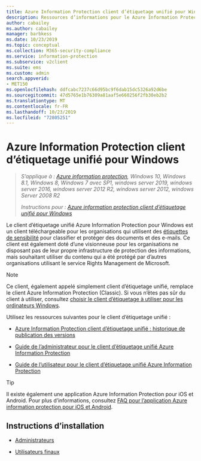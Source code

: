 ```yaml
---
title: Azure Information Protection client d’étiquetage unifié pour Windows
description: Ressources d’informations pour le Azure Information Protection client d’étiquetage unifié pour Windows.
author: cabailey
ms.author: cabailey
manager: barbkess
ms.date: 10/23/2019
ms.topic: conceptual
ms.collection: M365-security-compliance
ms.service: information-protection
ms.subservice: v2client
ms.suite: ems
ms.custom: admin
search.appverid:
- MET150
ms.openlocfilehash: ddfcabc7237c66d95bc9f6dab15dc5326a92d6be
ms.sourcegitcommit: 47d5765e1b76309a81aaf5e660256f2fb30eb2b2
ms.translationtype: MT
ms.contentlocale: fr-FR
ms.lasthandoff: 10/23/2019
ms.locfileid: "72805251"
---
```

# <a name="azure-information-protection-unified-labeling-client-for-windows"></a>Azure Information Protection client d’étiquetage unifié pour Windows

>*S’applique à : [Azure information protection](https://azure.microsoft.com/pricing/details/information-protection), Windows 10, Windows 8.1, Windows 8, Windows 7 avec SP1, windows server 2019, windows server 2016, windows server 2012 R2, windows server 2012, windows Server 2008 R2*
>
> *Instructions pour : [Azure information protection client d’étiquetage unifié pour Windows](../faqs.md#whats-the-difference-between-the-azure-information-protection-client-and-the-azure-information-protection-unified-labeling-client)*

Le client d’étiquetage unifié Azure Information Protection pour Windows est un client téléchargeable pour les organisations qui utilisent des [étiquettes de sensibilité](https://docs.microsoft.com/microsoft-365/compliance/sensitivity-labels) pour classifier et protéger des documents et des e-mails. Ce client est également doté d’une visionneuse pour les organisations ne disposant pas de leur propre infrastructure de protection des informations, mais souhaitant utiliser du contenu qui a été protégé par d’autres organisations utilisant le service Rights Management de Microsoft.

> [!NOTE]
> Ce client, également appelé simplement client d’étiquetage unifié, remplace le client Azure Information Protection (Classic). Si vous n’êtes pas sûr du client à utiliser, consultez [choisir le client d’étiquetage à utiliser pour les ordinateurs Windows](use-client.md#choose-which-labeling-client-to-use-for-windows-computers).

Utilisez les ressources suivantes pour le client d’étiquetage unifié :

- [Azure Information Protection client d’étiquetage unifié : historique de publication des versions](unifiedlabelingclient-version-release-history.md)

- [Guide de l’administrateur pour le client d’étiquetage unifié Azure Information Protection](clientv2-admin-guide.md)

- [Guide de l’utilisateur pour le client d’étiquetage unifié Azure Information Protection](clientv2-user-guide.md)

> [!TIP]
> Il existe également une application Azure Information Protection pour iOS et Android. Pour plus d’informations, consultez [FAQ pour l’application Azure information protection pour iOS et Android](mobile-app-faq.md).

## <a name="install-instructions"></a>Instructions d’installation

- [Administrateurs](clientv2-admin-guide-install.md)

- [Utilisateurs finaux](install-unifiedlabelingclient-app.md)
